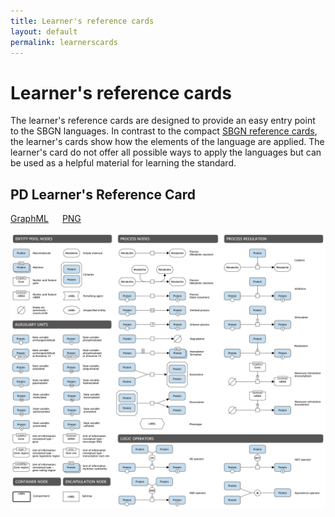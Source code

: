 ```yaml
---
title: Learner's reference cards
layout: default
permalink: learnerscards
---
```


# Learner's reference cards

The learner's reference cards are designed to provide an easy entry point to the SBGN languages. In contrast to the compact [SBGN reference cards](/referencecards), the learner's cards show how the elements of the language are applied. The learner's card do not offer all possible ways to apply the languages but can be used as a helpful material for learning the standard.
  
## PD Learner's Reference Card

[GraphML](images/learnerscards/PD-learners-card.graphml) &emsp;
[PNG](images/learnerscards/PD-learners-card.png) &emsp;

![PD](images/learnerscards/PD-learners-card.png)
